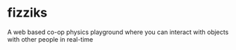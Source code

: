 # fizziks
A web based co-op physics playground where you can interact with objects with other people in real-time
